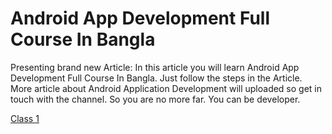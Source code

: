 # Android App Development Full Course In Bangla
Presenting brand new Article:  In this article you will learn Android App Development Full Course In Bangla. Just follow the steps in the Article. More article about Android Application Development will uploaded so get in touch with the channel. So you are no more far. You can be  developer.

[Class 1](https://youtu.be/K2YvwZi0Zic?si=PgvLTjOepPHf_7Vi)
